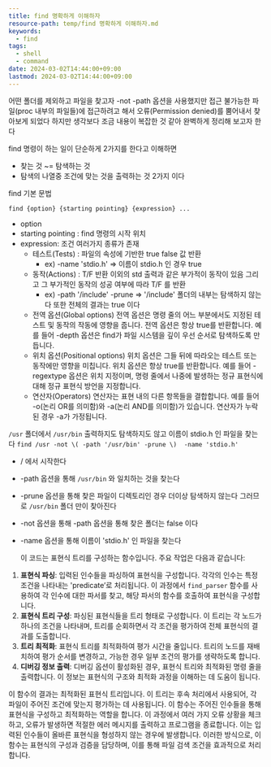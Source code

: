 ```yaml
---
title: find 명확하게 이해하자
resource-path: temp/find 명확하게 이해하자.md
keywords:
  - find
tags:
  - shell
  - command
date: 2024-03-02T14:44:00+09:00
lastmod: 2024-03-02T14:44:00+09:00
---
```

어떤 폴더를 제외하고 파일을 찾고자 -not -path 옵션을 사용했지만 접근 불가능한 파일(proc 내부의 파일들)에 접근하려고 해서 오류(Permission denied)를 뿜어내서 찾아보게 되었다
하지만 생각보다 조금 내용이 복잡한 것 같아 완벽하게 정리해 보고자 한다

find 명령이 하는 일이 단순하게 2가지를 한다고 이해하면
- 찾는 것 ~= 탐색하는 것
- 탐색의 나열중 조건에 맞는 것을 출력하는 것
2가지 이다

find 기본 문법
```shell
find {option} {starting pointing} {expression} ...
```
- option
- starting pointing : find 명령의 시작 위치
- expression: 조건 여러가지 종류가 존재
	- 테스트(Tests) : 파일의 속성에 기반한 true false 값 반환
		- ex) -name 'stdio.h' => 이름이 stdio.h 인 경우 true 
	- 동작(Actions) : T/F 반환 이외의 std 출력과 같은 부가적이 동작이 있음 그리고 그 부가적인 동작의 성공 여부에 따라 T/F 를 반환
		- ex) -path '/include' -prune => '/include' 폴더의 내부는 탐색하지 않는다 또한 전체의 결과는 true 이다
	- 전역 옵션(Global options) 전역 옵션은 명령 줄의 어느 부분에서도 지정된 테스트 및 동작의 작동에 영향을 줍니다. 전역 옵션은 항상 true를 반환합니다. 예를 들어 -depth 옵션은 find가 파일 시스템을 깊이 우선 순서로 탐색하도록 만듭니다.
	- 위치 옵션(Positional options) 위치 옵션은 그들 뒤에 따라오는 테스트 또는 동작에만 영향을 미칩니다. 위치 옵션은 항상 true를 반환합니다. 예를 들어 -regextype 옵션은 위치 지정이며, 명령 줄에서 나중에 발생하는 정규 표현식에 대해 정규 표현식 방언을 지정합니다.
	- 연산자(Operators) 연산자는 표현 내의 다른 항목들을 결합합니다. 예를 들어 -o(논리 OR를 의미함)와 -a(논리 AND를 의미함)가 있습니다. 연산자가 누락된 경우 -a가 가정됩니다.

`/usr` 폴더에서 `/usr/bin` 출력하지도 탐색하지도 않고 이름이 stdio.h 인 파일을 찾는다
`find /usr -not \( -path '/usr/bin' -prune \)  -name 'stdio.h'`
- / 에서 시작한다
- -path 옵션을 통해 `/usr/bin` 와 일치하는 것을 찾는다 
- -prune 옵션을 통해 찾은 파일이 디렉토리인 경우 더이상 탐색하지 않는다 그러므로 `/usr/bin` 폴더 만이 찾아진다
- -not 옵션을 통해 -path 옵션을 통해 찾은 폴더는 false 이다
- -name 옵션을 통해 이름이 'stdio.h' 인 파일을 찾는다
  
  
  
  이 코드는 표현식 트리를 구성하는 함수입니다. 주요 작업은 다음과 같습니다:
1. **표현식 파싱**: 입력된 인수들을 파싱하여 표현식을 구성합니다. 각각의 인수는 특정 조건을 나타내는 'predicate’로 처리됩니다. 이 과정에서 `find_parser` 함수를 사용하여 각 인수에 대한 파서를 찾고, 해당 파서의 함수를 호출하여 표현식을 구성합니다.
2. **표현식 트리 구성**: 파싱된 표현식들을 트리 형태로 구성합니다. 이 트리는 각 노드가 하나의 조건을 나타내며, 트리를 순회하면서 각 조건을 평가하여 전체 표현식의 결과를 도출합니다.
3. **트리 최적화**: 표현식 트리를 최적화하여 평가 시간을 줄입니다. 트리의 노드를 재배치하여 평가 순서를 변경하고, 가능한 경우 일부 조건의 평가를 생략하도록 합니다.
4. **디버깅 정보 출력**: 디버깅 옵션이 활성화된 경우, 표현식 트리와 최적화된 명령 줄을 출력합니다. 이 정보는 표현식의 구조와 최적화 과정을 이해하는 데 도움이 됩니다.
    

이 함수의 결과는 최적화된 표현식 트리입니다. 이 트리는 후속 처리에서 사용되어, 각 파일이 주어진 조건에 맞는지 평가하는 데 사용됩니다. 이 함수는 주어진 인수들을 통해 표현식을 구성하고 최적화하는 역할을 합니다. 이 과정에서 여러 가지 오류 상황을 체크하고, 오류가 발생하면 적절한 에러 메시지를 출력하고 프로그램을 종료합니다. 이는 입력된 인수들이 올바른 표현식을 형성하지 않는 경우에 발생합니다. 이러한 방식으로, 이 함수는 표현식의 구성과 검증을 담당하며, 이를 통해 파일 검색 조건을 효과적으로 처리합니다.
